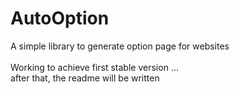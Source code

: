 # AutoOption
A simple library to generate option page for websites
<br/>
<br/>
Working to achieve first stable version ...<br/>
after that, the readme will be written

